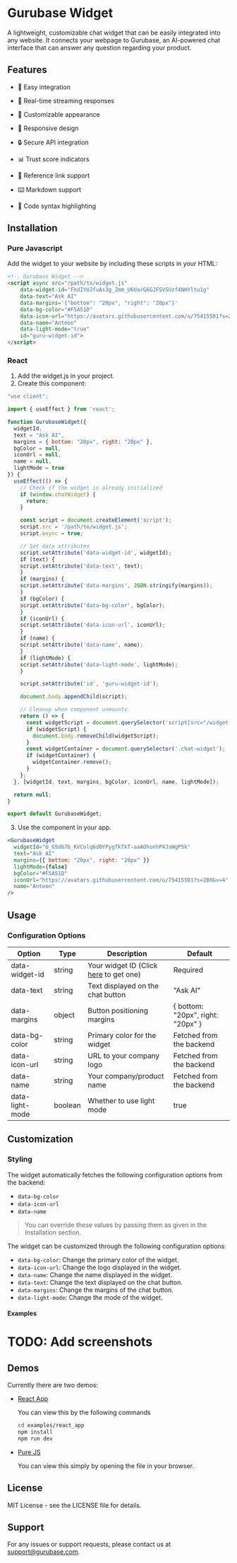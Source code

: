 # Gurubase Widget

A lightweight, customizable chat widget that can be easily integrated into any website. It connects your webpage to Gurubase, an AI-powered chat interface that can answer any question regarding your product.

## Features

- 🚀 Easy integration

- 💬 Real-time streaming responses

- 🎨 Customizable appearance

- 📱 Responsive design

- 🔒 Secure API integration

- 📊 Trust score indicators

- 🔗 Reference link support

- ⌨️ Markdown support

- 🎯 Code syntax highlighting

## Installation

### Pure Javascript

Add the widget to your website by including these scripts in your HTML:

```html
<!-- Gurubase Widget -->
<script async src="/path/to/widget.js" 
    data-widget-id="FhdIYUJfuAs3g_Zmm_U6UarG6GJFSVSUzf4NHYltu1g"
    data-text="Ask AI"
    data-margins='{"bottom": "20px", "right": "20px"}'
    data-bg-color="#F5A51D"
    data-icon-url="https://avatars.githubusercontent.com/u/75415501?s=200&v=4"
    data-name="Anteon"
    data-light-mode="true"
    id="guru-widget-id">
</script>
```

### React

1. Add the widget.js in your project. 
2. Create this component:

```jsx
"use client";

import { useEffect } from 'react';

function GurubaseWidget({
  widgetId,
  text = "Ask AI",
  margins = { bottom: "20px", right: "20px" },
  bgColor = null,
  iconUrl = null,
  name = null,
  lightMode = true
}) {
  useEffect(() => {
    // Check if the widget is already initialized
    if (window.chatWidget) {
      return;
    }

    const script = document.createElement('script');
    script.src = '/path/to/widget.js';
    script.async = true;

    // Set data attributes
    script.setAttribute('data-widget-id', widgetId);
    if (text) {
    script.setAttribute('data-text', text);
    }
    if (margins) {
    script.setAttribute('data-margins', JSON.stringify(margins));
    }
    if (bgColor) {
    script.setAttribute('data-bg-color', bgColor);
    }
    if (iconUrl) {
    script.setAttribute('data-icon-url', iconUrl);
    }
    if (name) {
    script.setAttribute('data-name', name);
    }
    if (lightMode) {
    script.setAttribute('data-light-mode', lightMode);
    }

    script.setAttribute('id', 'guru-widget-id');

    document.body.appendChild(script);

    // Cleanup when component unmounts
    return () => {
      const widgetScript = document.querySelector('script[src="/widget.js"]');
      if (widgetScript) {
        document.body.removeChild(widgetScript);
      }
      const widgetContainer = document.querySelector('.chat-widget');
      if (widgetContainer) {
        widgetContainer.remove();
      }
    };
  }, [widgetId, text, margins, bgColor, iconUrl, name, lightMode]);

  return null;
}

export default GurubaseWidget;
```

3. Use the component in your app.

```jsx
<GurubaseWidget 
  widgetId="b_GSd67b_KVColq6d0YFygTkTkT-aaAOhonhP4JsWgP5k"
  text="Ask AI"
  margins={{ bottom: "20px", right: "20px" }}
  lightMode={false}
  bgColor="#F5A51D"
  iconUrl="https://avatars.githubusercontent.com/u/75415501?s=200&v=4"
  name="Anteon"
/>
```

## Usage

### Configuration Options

| Option | Type | Description | Default |
|--------|------|-------------|---------|
| data-widget-id | string | Your widget ID (Click [here](https://gurubase.io) to get one) | Required |
| data-text | string | Text displayed on the chat button | "Ask AI" |
| data-margins | object | Button positioning margins | { bottom: "20px", right: "20px" } |
| data-bg-color | string | Primary color for the widget | Fetched from the backend |
| data-icon-url | string | URL to your company logo | Fetched from the backend |
| data-name | string | Your company/product name | Fetched from the backend |
| data-light-mode | boolean | Whether to use light mode | true |

## Customization

### Styling

The widget automatically fetches the following configuration options from the backend:

- `data-bg-color`
- `data-icon-url`
- `data-name` 

> You can override these values by passing them as given in the Installation section.

The widget can be customized through the following configuration options:

- `data-bg-color`: Change the primary color of the widget.
- `data-icon-url`: Change the logo displayed in the widget.
- `data-name`: Change the name displayed in the widget.
- `data-text`: Change the text displayed on the chat button.
- `data-margins`: Change the margins of the chat button.
- `data-light-mode`: Change the mode of the widget.

#### Examples

# TODO: Add screenshots

## Demos

Currently there are two demos:

- [React App](examples/react_app/index.html)
    
    You can view this by the following commands
    ```bash
    cd examples/react_app
    npm install
    npm run dev
    ```
- [Pure JS](examples/pure_js/index.html)
    
    You can view this simply by opening the file in your browser.

## License
MIT License - see the LICENSE file for details.

## Support

For any issues or support requests, please contact us at [support@gurubase.com](mailto:support@gurubase.com).

